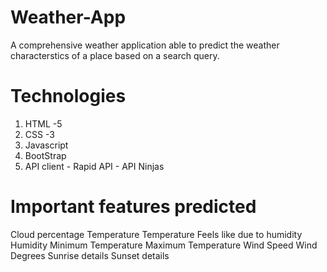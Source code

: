 # Weather-App
A comprehensive weather application able to predict the weather characterstics of a place based on a search query.
# Technologies
1. HTML -5
2. CSS -3
3. Javascript
4. BootStrap
5. API client - Rapid API - API Ninjas 
# Important features predicted
Cloud percentage
Temperature
Temperature Feels like due to humidity
Humidity
Minimum Temperature
Maximum Temperature
Wind Speed
Wind Degrees
Sunrise details
Sunset details


